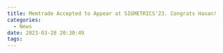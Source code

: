 ```yaml
---
title: Memtrade Accepted to Appear at SIGMETRICS'23. Congrats Hasan!
categories:
  - News
date: 2023-03-28 20:30:49
tags:
---
```

